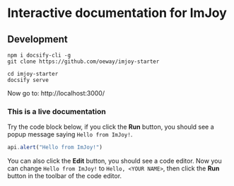 # Interactive documentation for ImJoy

## Development
```
npm i docsify-cli -g
git clone https://github.com/oeway/imjoy-starter
```

```
cd imjoy-starter
docsify serve
```
Now go to: http://localhost:3000/


### This is a live documentation

Try the code block below, if you click the **Run** button, you should see a popup message saying `Hello from ImJoy!`.
<!-- ImJoyPlugin: {"type": "iframe", "passive": true, "editor_height": "200px"} -->
```js
api.alert("Hello from ImJoy!")
```
You can also click the **Edit** button, you should see a code editor. Now you can change `Hello from ImJoy!` to `Hello, <YOUR NAME>`, then click the **Run** button in the toolbar of the code editor.